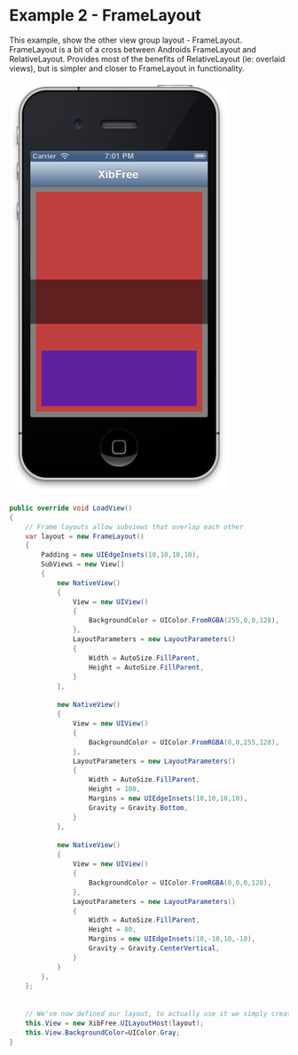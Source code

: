 # Example 2 - FrameLayout

This example, show the other view group layout - FrameLayout.  FrameLayout is a bit of a cross between Androids FrameLayout and RelativeLayout.  Provides most of the benefits of RelativeLayout (ie: overlaid views), but is simpler and closer to FrameLayout in functionality.

![Screen Shot 2013-03-30 at 7.01.05 PM.png](Screen%20Shot%202013-03-30%20at%207.01.05%20PM.png)


```C#
public override void LoadView()
{
	// Frame layouts allow subviews that overlap each other
	var layout = new FrameLayout()
	{
		Padding = new UIEdgeInsets(10,10,10,10),
		SubViews = new View[]
		{
			new NativeView()
			{
				View = new UIView()
				{
					BackgroundColor = UIColor.FromRGBA(255,0,0,128),
				},
				LayoutParameters = new LayoutParameters()
				{
					Width = AutoSize.FillParent,
					Height = AutoSize.FillParent,
				}
			},

			new NativeView()
			{
				View = new UIView()
				{
					BackgroundColor = UIColor.FromRGBA(0,0,255,128),
				},
				LayoutParameters = new LayoutParameters()
				{
					Width = AutoSize.FillParent,
					Height = 100,
					Margins = new UIEdgeInsets(10,10,10,10),
					Gravity = Gravity.Bottom,
				}
			},

			new NativeView()
			{
				View = new UIView()
				{
					BackgroundColor = UIColor.FromRGBA(0,0,0,128),
				},
				LayoutParameters = new LayoutParameters()
				{
					Width = AutoSize.FillParent,
					Height = 80,
					Margins = new UIEdgeInsets(10,-10,10,-10),
					Gravity = Gravity.CenterVertical,
				}
			}
		},
	};


	// We've now defined our layout, to actually use it we simply create a UILayoutHost control and pass it the layout
	this.View = new XibFree.UILayoutHost(layout);
	this.View.BackgroundColor=UIColor.Gray;
}
```
